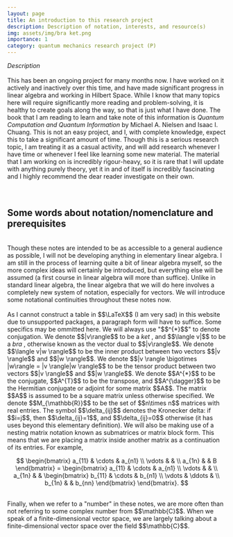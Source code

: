 ```yaml
---
layout: page
title: An introduction to this research project 
description: Description of notation, interests, and resource(s)
img: assets/img/bra ket.png
importance: 1
category: quantum mechanics research project (P)
---
```


<i> Description </i>
<br>
<br>
This has been an ongoing project for many months now. I have worked on it actively and inactively over this time, and have made significant progress in linear algebra and working in Hilbert Space. While I know that many topics here will require significantly more reading and problem-solving, it is healthy to create goals along the way, so that is just what I have done. The book that I am reading to learn and take note of this information is <i> Quantum Computation and Quantum Information </i> by Michael A. Nielsen and Isaac I. Chuang. This is not an easy project, and I, with complete knowledge, expect this to take a significant amount of time. Though this is a serious research topic, I am treating it as a casual activity, and will add research whenever I have time or whenever I feel like learning some new material. The material that I am working on is incredibly rigour-heavy, so it is rare that I will update with anything purely theory, yet it in and of itself is incredibly fascinating and I highly recommend the dear reader investigate on their own. 
<br>
<br>
<br>
<h2>
<b> Some words about notation/nomenclature and prerequisites </b>
</h2>
<br>
Though these notes are intended to be as accessible to a general audience as possible, I will not be developing anything in elementary linear algebra. I am still in the process of learning quite a bit of linear algebra myself, so the more complex ideas will certainly be introduced, but everything else will be assumed (a first course in linear algebra will more than suffice). Unlike in standard linear algebra, the linear algebra that we will do here involves a completely new system of notation, especially for vectors. We will introduce some notational continuities throughout these notes now. 
<br>
<br>
As I cannot construct a table in $$\LaTeX$$ (I am very sad) in this website due to unsupported packages, a paragraph form will have to suffice. Some specifics may be ommitted here. We will always use "$$^{*}$$" to denote conjugation. We denote $$|v\rangle$$ to be a <i> ket </i>, and $$\langle v|$$ to be a <i> bra </i>, otherwise known as the vector dual to $$|v\rangle$$. We denote $$\langle v|w \rangle$$ to be the inner product between two vectors $$|v \rangle$$ and $$|w \rangle$$. We denote $$|v \rangle \bigotimes |w\rangle = |v \rangle|w \rangle$$ to be the tensor product between two vectors $$|v \rangle$$ and $$|w \rangle$$. We denote $$A^{*}$$ to be the conjugate, $$A^{T}$$ to be the transpose, and $$A^{\dagger}$$ to be the Hermitian conjugate or adjoint for some matrix $$A$$. The matrix $$A$$ is assumed to be a square matrix unless otherwise specified. We denote $$M_{\mathbb{R}}$$ to be the set of $$n\times n$$ matrices with real entries. The symbol $$\delta_{ij}$$ denotes the Kronecker delta: if $$i=j$$, then $$\delta_{ij}=1$$, and $$\delta_{ij}=0$$ otherwise (it has uses beyond this elementary definition). We will also be making use of a nesting matrix notation known as submatrices or matrix block form. This means that we are placing a matrix inside another matrix as a continuation of its entries. For example, 
<br>

$$
\begin{bmatrix} a_{11} & \cdots & a_{n1} \\ \vdots &   &  \\ a_{1n} &   &   B \end{bmatrix} 
= \begin{bmatrix} a_{11} & \cdots & a_{n1} \\ \vdots &   &  \\ a_{1n} &   &  \begin{bmatrix} b_{11} & \cdots & b_{n1} \\ \vdots & \ddots &  \\ b_{1n} &   & b_{nn} \end{bmatrix}  \end{bmatrix}.
$$

<br>
Finally, when we refer to a "number" in these notes, we are more often than not referring to some complex number from $$\mathbb{C}$$. When we speak of a finite-dimensional vector space, we are largely talking about a finite-dimensional vector space over the field $$\mathbb{C}$$. 
<br>

















